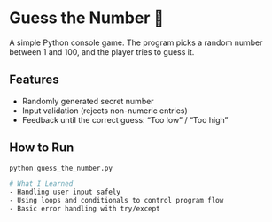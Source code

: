# Guess the Number 🎲

A simple Python console game. The program picks a random number between 1 and 100, and the player tries to guess it.

## Features
- Randomly generated secret number
- Input validation (rejects non-numeric entries)
- Feedback until the correct guess: “Too low” / “Too high”

## How to Run
```bash
python guess_the_number.py

# What I Learned
- Handling user input safely
- Using loops and conditionals to control program flow
- Basic error handling with try/except
